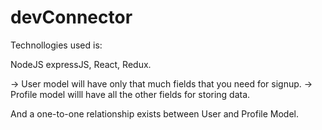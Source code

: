 # devConnector

Technollogies used is:

NodeJS expressJS, React, Redux.

-> User model will have only that much fields that you need for signup.
-> Profile model willl have all the other fields for storing data.

And a one-to-one relationship exists between User and Profile Model.
